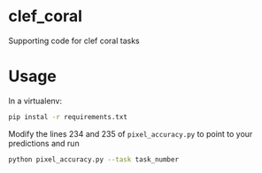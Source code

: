 # clef_coral
Supporting code for clef coral tasks

# Usage
In a virtualenv:
```bash
pip instal -r requirements.txt
```
Modify the lines 234 and 235 of `pixel_accuracy.py` to point to your predictions and run

```bash
python pixel_accuracy.py --task task_number
```
